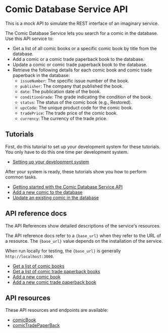 # Comic Database Service API

This is a mock API to simulate the REST interface of an imaginary service.

The Comic Database Service lets you search for a comic in the database. Use this API service to:
- Get a list of all comic books or a specific comic book by title from the database.
- Add a comic or a comic trade paperback book to the database.
- Update a comic or comic trade paperback book to the database.
- Retrieve the following details for each comic book and comic trade paperback in the database:
    - `issueNumber`: The specific issue number of the book.
    - `publisher`: The company that published the book.
    - `date`: The publication date of the book.
    - `conditionGrade`: The grade indicating the condition of the book.
    - `status`: The status of the comic book (e.g., Restored).
    - `upcCode`: The unique product code for the comic book.
    - `tradePrice`: The trade price of the comic book.
    - `currency`: The currency of the trade price.

## Tutorials

First, do this tutorial to set up your development system for these tutorials. You only have to do this one time per development system.

* [Setting up your development system](/dev-env.md)

After your system is ready, these tutorials show you how to perform common tasks.
- [Getting started with the Comic Database Service API](/tutorials/Getting_started.md)
- [Add a new comic to the database](/tutorials/Add_a_new_comic.md)
- [Update an existing comic in the database](/tutorials/Update_a_comic.md)

## API reference docs

The API References show detailed descriptions of the service's resources.

The API reference docs refer to a `{base_url}` when they
refer to the URL of a resource. The `{base_url}` value depends
on the installation of the service.

When run locally for testing, the `{base_url}` is
generally `http://localhost:3000`.

- [Get a list of comic books](/api/Get-comics.md)
- [Get a list of comic trade paperback books](/api/Get-comics-paperback.md)
- [Add a new comic book](/api/Post-comic.md)
- [Add a new comic trade paperback book](/api/Post-comic-paperback.md)

## API resources

These API resources and endpoints are available:
- [comicBook](/api/comicBook.md)
- [comicTradePaperBack](/api/comicTradePaperBack.md)
